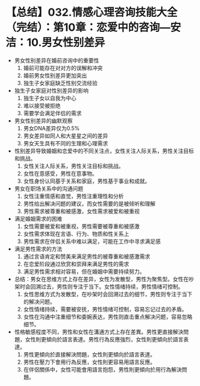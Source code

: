 # 【总结】032.情感心理咨询技能大全（完结）：第10章：恋爱中的咨询—安洁：10.男女性别差异

-   男女性别差异在婚前咨询中的重要性
    1.  婚前可能存在对对方的误解和冲突
    2.  婚前男女性别差异更加突出
    3.  独生子女家庭缺乏性别交流经验
-   独生子女家庭对性别差异的影响
    1.  独生子女以自我为中心
    2.  难以接受被拒绝
    3.  需要学会满足伴侣的需求
-   男女性别差异的幽默观察
    1.  男女DNA差异仅为0.5%
    2.  男女差异如同人和大星星之间的差异
    3.  男女天生具有不同的生理和心理需求
-   性别差异导致婚姻和恋爱中的不同关注点，女性关注人际关系，男性关注目标和挑战。
    1.  女性关注人际关系，男性关注目标和挑战。
    2.  女性在意感受，男性在意事物。
    3.  女性身份认同基于关系和家庭，男性基于事业和成就。
-   男女在职场关系中的沟通问题
    1.  女性注重情感和直觉，男性注重理性和分析
    2.  男性给出解决问题的建议，而女性需要的是被倾听和理解
    3.  男性需求被尊重和被感激，女性需求被爱和被重视
-   满足婚姻需求的困难
    1.  女性需要被爱和被重视，男性需要被尊重和被感激
    2.  女性需求体现在言语、行为、物质和性关系上
    3.  男性需求在伴侣关系中难以满足，可能在工作中寻求满足感
-   满足男性需求的方法
    1.  通过言语肯定和赞美来满足男性的被尊重和被感激需求
    2.  在恋爱阶段通过欣赏和崇拜来满足男性的需求
    3.  满足男性需求相对容易，但在婚姻中需要持续努力。
-   总结：男女在思维方式上存在差异，女性为发散型，男性为聚焦型。女性在吵架时会回溯过去，男性则专注于当下。女性情绪持续，男性情绪可控制。
    1.  女性思维方式为发散型，在吵架时会回溯过去的细节，男性则专注于当下的解决问题。
    2.  女性情绪持续，需要被安抚，男性情绪可控制，容易忘记过去的矛盾。
    3.  女性在沟通中注重细节和委婉表达，男性则直击重点解决问题，容易忽略细节。
-   性格敏感程度不同，男性和女性在溝通方式上存在差異。男性更直接解決問題，女性則更傾向於語言表達。男性行為反應強烈，女性則更傾向於語言表達。
    1.  男性更傾向於直接解決問題，女性則更傾向於語言表達。
    2.  男性在壓力下會用行為反應，女性則更容易用語言反應。
    3.  在伴侶關係中，女性可能會用語言抱怨，男性則更傾向於用行為解決問題。